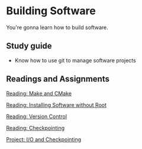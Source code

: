 # Building Software

You're gonna learn how to build software.

## Study guide

- Know how to use git to manage software projects

## Readings and Assignments

[Reading: Make and CMake](../readings/make-and-cmake.md)

[Reading: Installing Software without Root](../readings/install-software-without-root.md)

[Reading: Version Control](../readings/version-control.md)

[Reading: Checkpointing](../readings/checkpointing.md)

[Project: I/O and Checkpointing](../project/phase2.md)
